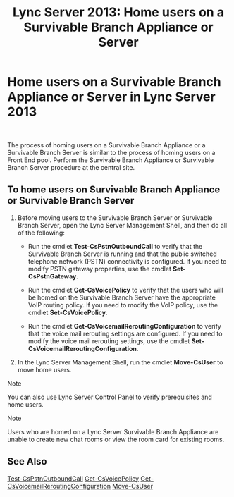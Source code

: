 ﻿---
title: 'Lync Server 2013: Home users on a Survivable Branch Appliance or Server'
TOCTitle: Home users on a Survivable Branch Appliance or Server
ms:assetid: faf1ebb9-6d7d-4a58-8ff7-801b7b31d3ba
ms:mtpsurl: https://technet.microsoft.com/en-us/library/Gg413066(v=OCS.15)
ms:contentKeyID: 48185926
ms.date: 12/11/2014
mtps_version: v=OCS.15
---

# Home users on a Survivable Branch Appliance or Server in Lync Server 2013

 


The process of homing users on a Survivable Branch Appliance or a Survivable Branch Server is similar to the process of homing users on a Front End pool. Perform the Survivable Branch Appliance or Survivable Branch Server procedure at the central site.

## To home users on Survivable Branch Appliance or Survivable Branch Server

1.  Before moving users to the Survivable Branch Server or Survivable Branch Server, open the Lync Server Management Shell, and then do all of the following:
    
      - Run the cmdlet **Test-CsPstnOutboundCall** to verify that the Survivable Branch Server is running and that the public switched telephone network (PSTN) connectivity is configured. If you need to modify PSTN gateway properties, use the cmdlet **Set-CsPstnGateway**.
    
      - Run the cmdlet **Get-CsVoicePolicy** to verify that the users who will be homed on the Survivable Branch Server have the appropriate VoIP routing policy. If you need to modify the VoIP policy, use the cmdlet **Set-CsVoicePolicy**.
    
      - Run the cmdlet **Get-CsVoicemailReroutingConfiguration** to verify that the voice mail rerouting settings are configured. If you need to modify the voice mail rerouting settings, use the cmdlet **Set-CsVoicemailReroutingConfiguration**.

2.  In the Lync Server Management Shell, run the cmdlet **Move-CsUser** to move home users.


> [!NOTE]
> You can also use Lync Server Control Panel to verify prerequisites and home users.




> [!NOTE]
> Users who are homed on a Lync Server Survivable Branch Appliance are unable to create new chat rooms or view the room card for existing rooms.



## See Also


[Test-CsPstnOutboundCall](https://technet.microsoft.com/en-us/library/gg398207\(v=ocs.15\))  
[Get-CsVoicePolicy](https://technet.microsoft.com/en-us/library/gg398101\(v=ocs.15\))  
[Get-CsVoicemailReroutingConfiguration](https://technet.microsoft.com/en-us/library/gg425732\(v=ocs.15\))  
[Move-CsUser](https://technet.microsoft.com/en-us/library/gg398528\(v=ocs.15\))


